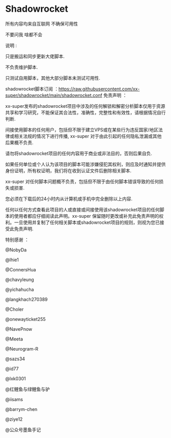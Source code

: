 # Shadowrocket


所有内容均来自互联网 不确保可用性

不要问我 啥都不会

说明 :

只是搬运和同步更新大佬脚本.

不负责维护脚本.

只测试自用脚本，其他大部分脚本未测试可用性.

shadowrocket脚本订阅 ：https://raw.githubusercontent.com/xx-super/shadowrocket/main/shadowrocket.conf
免责声明 ：

xx-super发布的shadowrocket项目中涉及的任何解锁和解密分析脚本仅用于资源共享和学习研究，不能保证其合法性，准确性，完整性和有效性，请根据情况自行判断.

间接使用脚本的任何用户，包括但不限于建立VPS或在某些行为违反国家/地区法律或相关法规的情况下进行传播, xx-super 对于由此引起的任何隐私泄漏或其他后果概不负责.

请勿将shadowrocket项目的任何内容用于商业或非法目的，否则后果自负.

如果任何单位或个人认为该项目的脚本可能涉嫌侵犯其权利，则应及时通知并提供身份证明，所有权证明，我们将在收到认证文件后删除相关脚本.

xx-super 对任何脚本问题概不负责，包括但不限于由任何脚本错误导致的任何损失或损害.

您必须在下载后的24小时内从计算机或手机中完全删除以上内容.

任何以任何方式查看此项目的人或直接或间接使用该shadowrocket项目的任何脚本的使用者都应仔细阅读此声明。xx-super 保留随时更改或补充此免责声明的权利。一旦使用并复制了任何相关脚本或shadowrocket项目的规则，则视为您已接受此免责声明.

特别感谢 ：

@NobyDa

@lhie1

@ConnersHua

@chavyleung

@yichahucha

@langkhach270389

@Choler

@onewayticket255

@NavePnow

@Meeta

@Neurogram-R

@sazs34

@id77

@lxk0301

@红鲤鱼与绿鲤鱼与驴

@iisams

@barrym-chen

@ziye12

@公众号墨鱼手记

